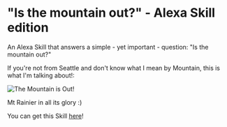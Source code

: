 # "Is the mountain out?" - Alexa Skill edition

An Alexa Skill that answers a simple - yet important - question: "Is the mountain out?"

If you're not from Seattle and don't know what I mean by Mountain, this is what I'm talking about!:

![The Mountain is Out!](http://media-cache-ec0.pinimg.com/736x/32/0d/cd/320dcdbdcb002671cd13b0641e3cfbe5.jpg)

Mt Rainier in all its glory :)

You can get this Skill [here](https://www.amazon.com/Tyler-Leonhardt-Mt-Rainier/dp/B072KGC5B1/ref=sr_1_1?s=digital-skills&ie=UTF8&qid=1497715426&sr=1-1&keywords=Mt+Rainier)!
